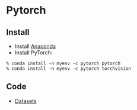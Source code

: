 # Pytorch

## Install

* Install [Anaconda](python/anaconda.md)
* Install PyTorch:

```
% conda install -n myenv -c pytorch pytorch
% conda install -n myenv -c pytorch torchvision
```

## Code

* [Datasets](pytorch/datasets.md)